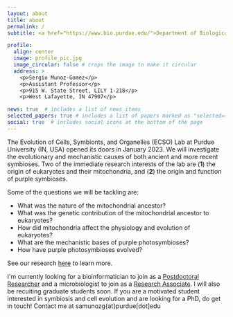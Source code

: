```yaml
---
layout: about
title: about
permalink: /
subtitle: <a href="https://www.bio.purdue.edu/">Department of Biological Sciences</a>, Purdue University, USA.

profile:
  align: center
  image: profile_pic.jpg
  image_circular: false # crops the image to make it circular
  address: >
    <p>Sergio Munoz-Gomez</p>
    <p>Assistant Professor</p>
    <p>915 W. State Street, LILY 1-218</p>
    <p>West Lafayette, IN 47907</p>

news: true  # includes a list of news items
selected_papers: true # includes a list of papers marked as "selected={true}"
social: true  # includes social icons at the bottom of the page
---
```

The Evolution of Cells, Symbionts, and Organelles (ECSO) Lab at Purdue University (IN, USA) opened its doors in January 2023. We will investigate the evolutionary and mechanistic causes of both ancient and more recent symbioses. Two of the immediate research interests of the lab are (**1**) the origin of eukaryotes and their mitochondria, and (**2**) the origin and function of purple symbioses.

Some of the questions we will be tackling are:

- What was the nature of the mitochondrial ancestor? 
- What was the genetic contribution of the mitochondrial ancestor to eukaryotes? 
- How did mitochondria affect the physiology and evolution of eukaryotes? 
- What are the mechanistic bases of purple photosymbioses? 
- How have purple photosymbioses evolved?
  
See our research [here](https://sergiophyceae.github.io/research/) to learn more.

I'm currently looking for a bioinformatician to join as a [Postdoctoral Researcher](https://sergiophyceae.github.io/positions/) and a microbiologist to join as a [Research Associate](https://sergiophyceae.github.io/positions/). I will also be recuiting graduate students soon. If you are a motivated student interested in symbiosis and cell evolution and are looking for a PhD, do get in touch! Contact me at samunozg{at}purdue[dot]edu
